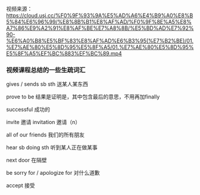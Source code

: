 视频来源：https://cloud.usj.cc/%F0%9F%93%9A%E5%AD%A6%E4%B9%A0%E8%B5%84%E6%96%99/%E8%8B%B1%E8%AF%AD/%F0%9F%8E%A5%E8%A7%86%E9%A2%91%E8%AF%BE%E7%A8%8B/%E5%BD%AD%E7%92%90-%E6%A0%B8%E5%BF%83%E8%AF%AD%E6%B3%95(%E7%B2%BE)/01.%E7%AE%80%E5%8D%95%E5%8F%A5/01.%E7%AE%80%E5%8D%95%E5%8F%A5%EF%BC%883%EF%BC%89.mp4

### 视频课程总结的一些生疏词汇

gives / sends  sb  sth  送某人某东西

prove to be  结果是证明是，其中包含最后的意思，不用再加finally

successful 成功的 

invite 邀请  invitation 邀请（n）

all of our friends 我们的所有朋友

hear sb doing sth 听到某人正在做某事

next door 在隔壁

be sorry for / apologize for  对什么道歉

accept 接受


